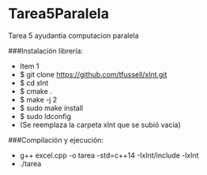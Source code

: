 # Tarea5Paralela
Tarea 5 ayudantia computacion paralela

###Instalación librería:
* Item 1
* $ git clone https://github.com/tfussell/xlnt.git
* $ cd xlnt
* $ cmake .
* $ make -j 2
* $ sudo make install
* $ sudo ldconfig
* (Se reemplaza la carpeta xlnt que se subió vacía)

###Compilación y ejecución:

* g++ excel.cpp -o tarea -std=c++14 -Ixlnt/include -lxlnt
* ./tarea
